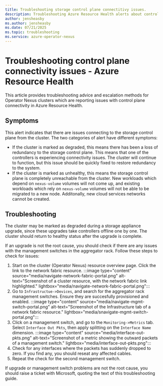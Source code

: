 ```yaml
---
title: Troubleshooting storage control plane connectitivy issues.
description: Troubleshooting Azure Resource Health alerts about control plane connectivity issues.
author: jensheasby
ms.author: jensheasby
ms.date: 07/21/2025
ms.topic: troubleshooting
ms.service: azure-operator-nexus
---
```


# Troubleshooting control plane connectivity issues - Azure Resource Health

This article provides troubleshooting advice and escalation methods for Operator Nexus clusters which are
reporting issues with control plane connectivity in Azure Resource Health.

## Symptoms

This alert indicates that there are issues connecting to the storage control plane from the cluster. The two
categories of alert have different symptoms:

- If the cluster is marked as degraded, this means there has been a loss of redundancy to the storage control
  plane. This means that one of the controllers is experiencing connectivity issues. The cluster will continue
  to function, but this issue should be quickly fixed to restore redundancy to the system.
- If the cluster is marked as unhealthy, this means the storage control plane is completely unreachable from
  the cluster. New workloads which depend on `nexus-volume` volumes will not come up, and existing workloads
  which rely on `nexus-volume` volumes will not be able to be migrated to a new node. Additonally, new cloud
  services networks cannot be created.

## Troubleshooting

The cluster may be marked as degraded during a storage appliance upgrade, since these upgrades take controllers
offline one by one. The cluster should return to healthy status after the upgrade is complete.

If an upgrade is not the root cause, you should check if there are any issues with the management switches in
the aggregator rack. Follow these steps to check for issues:

1. Start on the cluster (Operator Nexus) resource overview page. Click the link to the network fabric resource.
   :::image type="content" source="media/navigate-network-fabric-portal.png" alt-text="Screenshot of a cluster resource, with the network fabric link highlighted." lightbox="media/navigate-network-fabric-portal.png":::
2. Go to `Infrastructue->Devices`, and search for the aggregator rack management switches. Ensure they are succesfully
   provisioned and enabled.
   :::image type="content" source="media/navigate-mgmt-switch-portal.png" alt-text="Screenshot of the Infrastructure tab of a network fabric resource." lightbox="media/snavigate-mgmt-switch-portal.png":::
3. Click on a management switch, and go to the `Monitoring->Metrics` tab. Select `Interface Out Pkts`, then apply splitting
   on the `Interface Name` dimension.
   :::image type="content" source="media/interface-out-pkts.png" alt-text="Screenshot of a metric showing the outward packets of a management switch." lightbox="media/interface-out-pkts.png":::
4. Check for any interfaces where the packets has suddenly dropped to zero. If you find any, you should reseat any affected
   cables.
5. Repeat the check for the second management switch.

If upgrade or management switch problems are not the root cause, you should raise a ticket with Microsoft, quoting
the text of this troubleshooting guide.
